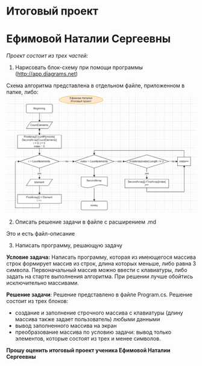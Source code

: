 # Итоговый проект
# Ефимовой Наталии Сергеевны

*Проект состоит из трех частей:*
1. Нарисовать блок-схему при помощи программы (http://app.diagrams.net)

Схема алгоритма представлена в отдельном файле, приложенном в папке, либо:
![где же фото?!](Algorithm.png)

2. Описать решение задачи в файле с расширением .md

Это и есть файл-описание

3. Написать программу, решающую задачу



**Условие задача:**
Написать программу, которая из имеющегося массива строк формирует массив из строк, длина которых меньше, либо равна 3 символа. Первоначальный массив можно ввести с клавиатуры, либо задать на старте выполнения алгоритма. При решении лучше обойтись исключительно массивами.

**Решение задачи**:
Решение представлено в файле Program.cs. Решение состоит из трех блоков:

* создание и заполнение строчного массива с клавиатуры (длину массива также задает пользователь) любыми данными
* вывод заполненного массива на экран
* преобразование массива по условию задачи: вывод только элементов, которые состоят из трех и менее символов.







**Прошу оценить итоговый проект ученика Ефимовой Наталии Сергеевны**
